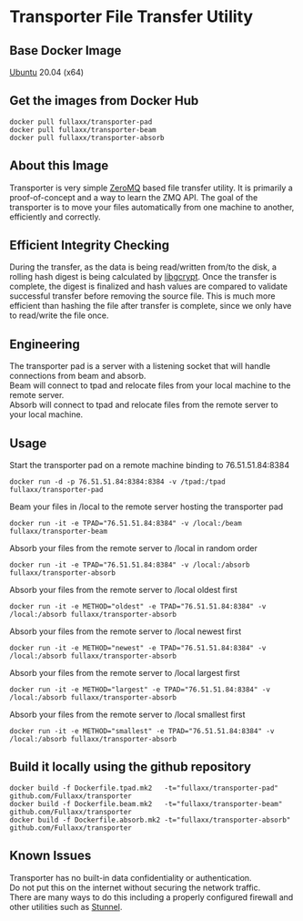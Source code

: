 # Transporter File Transfer Utility

## Base Docker Image
[Ubuntu](https://hub.docker.com/_/ubuntu) 20.04 (x64)

## Get the images from Docker Hub
```
docker pull fullaxx/transporter-pad
docker pull fullaxx/transporter-beam
docker pull fullaxx/transporter-absorb
```

## About this Image
Transporter is very simple [ZeroMQ](https://zeromq.org/) based file transfer utility.
It is primarily a proof-of-concept and a way to learn the ZMQ API.
The goal of the transporter is to move your files automatically from one machine to another, efficiently and correctly.

## Efficient Integrity Checking
During the transfer, as the data is being read/written from/to the disk, a rolling hash digest is being calculated by [libgcrypt](https://gnupg.org/software/libgcrypt/index.html).
Once the transfer is complete, the digest is finalized and hash values are compared to validate successful transfer before removing the source file.
This is much more efficient than hashing the file after transfer is complete, since we only have to read/write the file once.

## Engineering
The transporter pad is a server with a listening socket that will handle connections from beam and absorb. \
Beam will connect to tpad and relocate files from your local machine to the remote server. \
Absorb will connect to tpad and relocate files from the remote server to your local machine.

## Usage
Start the transporter pad on a remote machine binding to 76.51.51.84:8384
```
docker run -d -p 76.51.51.84:8384:8384 -v /tpad:/tpad fullaxx/transporter-pad
```
Beam your files in /local to the remote server hosting the transporter pad
```
docker run -it -e TPAD="76.51.51.84:8384" -v /local:/beam fullaxx/transporter-beam
```
Absorb your files from the remote server to /local in random order
```
docker run -it -e TPAD="76.51.51.84:8384" -v /local:/absorb fullaxx/transporter-absorb
```
Absorb your files from the remote server to /local oldest first
```
docker run -it -e METHOD="oldest" -e TPAD="76.51.51.84:8384" -v /local:/absorb fullaxx/transporter-absorb
```
Absorb your files from the remote server to /local newest first
```
docker run -it -e METHOD="newest" -e TPAD="76.51.51.84:8384" -v /local:/absorb fullaxx/transporter-absorb
```
Absorb your files from the remote server to /local largest first
```
docker run -it -e METHOD="largest" -e TPAD="76.51.51.84:8384" -v /local:/absorb fullaxx/transporter-absorb
```
Absorb your files from the remote server to /local smallest first
```
docker run -it -e METHOD="smallest" -e TPAD="76.51.51.84:8384" -v /local:/absorb fullaxx/transporter-absorb
```

## Build it locally using the github repository
```
docker build -f Dockerfile.tpad.mk2   -t="fullaxx/transporter-pad"    github.com/Fullaxx/transporter
docker build -f Dockerfile.beam.mk2   -t="fullaxx/transporter-beam"   github.com/Fullaxx/transporter
docker build -f Dockerfile.absorb.mk2 -t="fullaxx/transporter-absorb" github.com/Fullaxx/transporter
```

## Known Issues
Transporter has no built-in data confidentiality or authentication. \
Do not put this on the internet without securing the network traffic. \
There are many ways to do this including a properly configured firewall and other utilities such as [Stunnel](https://www.stunnel.org/).
